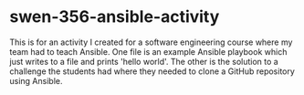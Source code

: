 # swen-356-ansible-activity
This is for an activity I created for a software engineering course where my team had to teach Ansible. One file is an example Ansible playbook which just writes to a file and prints 'hello world'. The other is the solution to a challenge the students had where they needed to clone a GitHub repository using Ansible.
